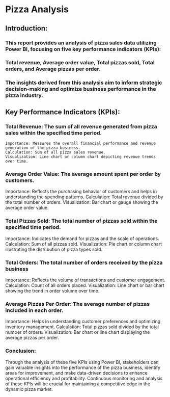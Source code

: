 # Pizza Analysis

## Introduction:
### This report provides an analysis of pizza sales data utilizing Power BI, focusing on five key performance indicators (KPIs): 
### Total revenue, Average order value, Total pizzas sold, Total orders, and Average pizzas per order. 
### The insights derived from this analysis aim to inform strategic decision-making and optimize business performance in the pizza industry.

## Key Performance Indicators (KPIs):

### Total Revenue: The sum of all revenue generated from pizza sales within the specified time period.
    Importance: Measures the overall financial performance and revenue generation of the pizza business.
    Calculation: Sum of all pizza sales revenue.
    Visualization: Line chart or column chart depicting revenue trends over time.

### Average Order Value:  The average amount spent per order by customers.
   Importance: Reflects the purchasing behavior of customers and helps in understanding the spending patterns.
   Calculation: Total revenue divided by the total number of orders.
   Visualization: Bar chart or gauge showing the average order value.

### Total Pizzas Sold: The total number of pizzas sold within the specified time period.
   Importance: Indicates the demand for pizzas and the scale of operations.
   Calculation: Sum of all pizzas sold.
   Visualization: Pie chart or column chart illustrating the distribution of pizza types sold.

### Total Orders: The total number of orders received by the pizza business
   Importance: Reflects the volume of transactions and customer engagement.
   Calculation: Count of all orders placed.
   Visualization: Line chart or bar chart showing the trend in order volume over time.

### Average Pizzas Per Order: The average number of pizzas included in each order.
   Importance: Helps in understanding customer preferences and optimizing inventory management.
   Calculation: Total pizzas sold divided by the total number of orders.
   Visualization: Bar chart or line chart displaying the average pizzas per order.

### Conclusion: 
Through the analysis of these five KPIs using Power BI, stakeholders can gain valuable insights into the performance of the pizza business, identify areas for improvement, and make data-driven decisions to enhance operational efficiency and profitability. Continuous monitoring and analysis of these KPIs will be crucial for maintaining a competitive edge in the dynamic pizza market.





